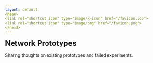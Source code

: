 ```yaml
---
layout: default
<head>
<link rel="shortcut icon" type="image/x-icon" href="/favicon.ico">
<link rel="shortcut icon" type="image/png" href="/favicon.png">
</head>
---
```

<b><font size="5">Network Prototypes</font></b>
<br>
<br>
Sharing thoughts on existing prototypes and failed experiments.
